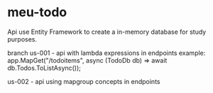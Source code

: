 # meu-todo

Api use Entity Framework to create a in-memory database for study purposes.

branch
us-001 - api with lambda expressions in endpoints
example: app.MapGet("/todoitems", async (TodoDb db) =>
  await db.Todos.ToListAsync());

us-002 - api using mapgroup concepts in endpoints

